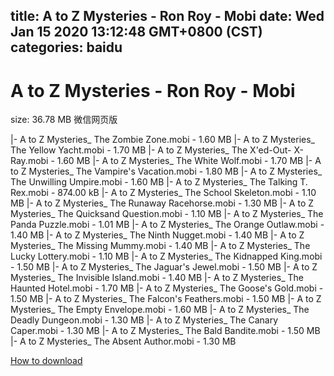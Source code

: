 
title: A to Z Mysteries - Ron Roy - Mobi
date: Wed Jan 15 2020 13:12:48 GMT+0800 (CST)    
categories: baidu
---

# A to Z Mysteries - Ron Roy - Mobi
size: 36.78 MB
 微信网页版
 
|- A to Z Mysteries_ The Zombie Zone.mobi - 1.60 MB
|- A to Z Mysteries_ The Yellow Yacht.mobi - 1.70 MB
|- A to Z Mysteries_ The X'ed-Out- X-Ray.mobi - 1.60 MB
|- A to Z Mysteries_ The White Wolf.mobi - 1.70 MB
|- A to Z Mysteries_ The Vampire's Vacation.mobi - 1.80 MB
|- A to Z Mysteries_ The Unwilling Umpire.mobi - 1.60 MB
|- A to Z Mysteries_ The Talking T. Rex.mobi - 874.00 kB
|- A to Z Mysteries_ The School Skeleton.mobi - 1.10 MB
|- A to Z Mysteries_ The Runaway Racehorse.mobi - 1.30 MB
|- A to Z Mysteries_ The Quicksand Question.mobi - 1.10 MB
|- A to Z Mysteries_ The Panda Puzzle.mobi - 1.01 MB
|- A to Z Mysteries_ The Orange Outlaw.mobi - 1.40 MB
|- A to Z Mysteries_ The Ninth Nugget.mobi - 1.40 MB
|- A to Z Mysteries_ The Missing Mummy.mobi - 1.40 MB
|- A to Z Mysteries_ The Lucky Lottery.mobi - 1.10 MB
|- A to Z Mysteries_ The Kidnapped King.mobi - 1.50 MB
|- A to Z Mysteries_ The Jaguar's Jewel.mobi - 1.50 MB
|- A to Z Mysteries_ The Invisible Island.mobi - 1.40 MB
|- A to Z Mysteries_ The Haunted Hotel.mobi - 1.70 MB
|- A to Z Mysteries_ The Goose's Gold.mobi - 1.50 MB
|- A to Z Mysteries_ The Falcon's Feathers.mobi - 1.50 MB
|- A to Z Mysteries_ The Empty Envelope.mobi - 1.60 MB
|- A to Z Mysteries_ The Deadly Dungeon.mobi - 1.30 MB
|- A to Z Mysteries_ The Canary Caper.mobi - 1.30 MB
|- A to Z Mysteries_ The Bald Bandite.mobi - 1.50 MB
|- A to Z Mysteries_ The Absent Author.mobi - 1.30 MB

[How to download](https://bpcam.bemobtrk.com/go/2ceec3aa-1ca2-46d6-b9ff-aaa5c184517c?jno=180)